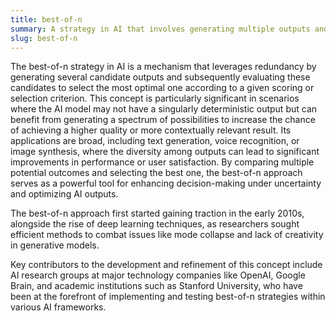 ```yaml
---
title: best-of-n
summary: A strategy in AI that involves generating multiple outputs and selecting the best one based on a predefined criterion or scoring function.
slug: best-of-n
---
```


The best-of-n strategy in AI is a mechanism that leverages redundancy by generating several candidate outputs and subsequently evaluating these candidates to select the most optimal one according to a given scoring or selection criterion. This concept is particularly significant in scenarios where the AI model may not have a singularly deterministic output but can benefit from generating a spectrum of possibilities to increase the chance of achieving a higher quality or more contextually relevant result. Its applications are broad, including text generation, voice recognition, or image synthesis, where the diversity among outputs can lead to significant improvements in performance or user satisfaction. By comparing multiple potential outcomes and selecting the best one, the best-of-n approach serves as a powerful tool for enhancing decision-making under uncertainty and optimizing AI outputs.

The best-of-n approach first started gaining traction in the early 2010s, alongside the rise of deep learning techniques, as researchers sought efficient methods to combat issues like mode collapse and lack of creativity in generative models.

Key contributors to the development and refinement of this concept include AI research groups at major technology companies like OpenAI, Google Brain, and academic institutions such as Stanford University, who have been at the forefront of implementing and testing best-of-n strategies within various AI frameworks.